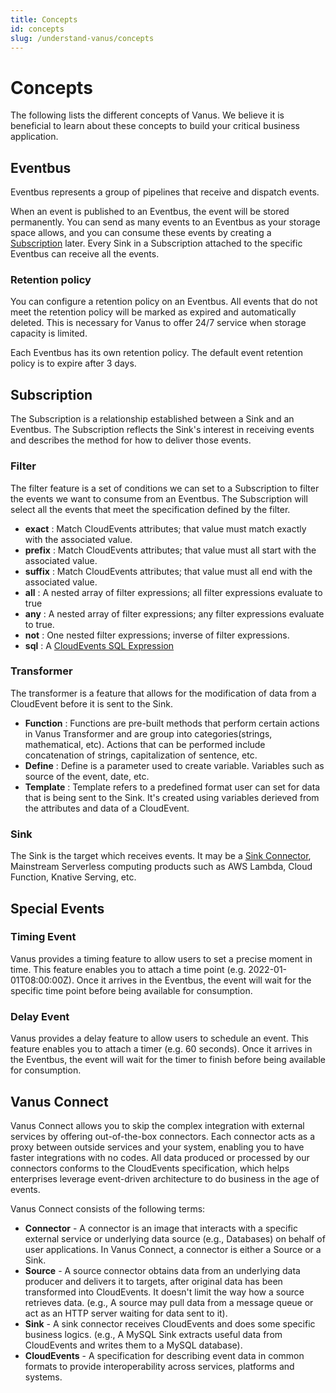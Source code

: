```yaml
---
title: Concepts
id: concepts
slug: /understand-vanus/concepts
---
```


# Concepts

The following lists the different concepts of Vanus. We believe it is beneficial to learn about these concepts to build 
your critical business application.

## Eventbus

Eventbus represents a group of pipelines that receive and dispatch events.

When an event is published to an Eventbus, the event will be stored permanently. You can send as many events to an
Eventbus as your storage space allows, and you can consume these events by creating a [Subscription](#subscription)
later. Every Sink in a Subscription attached to the specific Eventbus can receive all the events.

### Retention policy

You can configure a retention policy on an Eventbus. All events that do not meet the retention policy will be marked as
expired and automatically deleted. This is necessary for Vanus to offer 24/7 service when storage capacity is
limited.

Each Eventbus has its own retention policy. The default event retention policy is to expire after 3 days.

## Subscription

The Subscription is a relationship established between a Sink and an Eventbus. The Subscription reflects the Sink's 
interest in receiving events and describes the method for how to deliver those events.

### Filter

The filter feature is a set of conditions we can set to a Subscription to filter the events we want to consume from an Eventbus.
The Subscription will select all the events that meet the specification defined by the filter.

- **exact** : Match CloudEvents attributes; that value must match exactly with the associated value.
- **prefix** : Match CloudEvents attributes; that value must all start with the associated value.
- **suffix** : Match CloudEvents attributes; that value must all end with the associated value.
- **all** : A nested array of filter expressions; all filter expressions evaluate to true
- **any** : A nested array of filter expressions; any filter expressions evaluate to true.
- **not** : One nested filter expressions; inverse of filter expressions.
- **sql** : A [CloudEvents SQL Expression](https://github.com/cloudevents/spec/blob/main/cesql/spec.md)

### Transformer

The transformer is a feature that allows for the modification of data from a CloudEvent before it is sent to the Sink.

- **Function** : Functions are pre-built methods that perform certain actions in Vanus Transformer and are group into categories(strings, mathematical, etc). Actions that can be performed include concatenation of strings, capitalization of sentence, etc.
- **Define** : Define is a parameter used to create variable. Variables such as source of the event, date, etc.
- **Template** : Template refers to a predefined format user can set for data that is being sent to the Sink. It's created using variables derieved from the attributes and data of a CloudEvent.

### Sink

The Sink is the target which receives events. It may be a [Sink Connector](#vance-connect), Mainstream Serverless 
computing products such as AWS Lambda, Cloud Function, Knative Serving, etc.

## Special Events

### Timing Event

Vanus provides a timing feature to allow users to set a precise moment in time. This feature enables you to attach a 
time point (e.g. 2022-01-01T08:00:00Z). Once it arrives in the Eventbus, the event will wait for the specific time point 
before being available for consumption.

### Delay Event
Vanus provides a delay feature to allow users to schedule an event. This feature enables you to attach a timer (e.g. 60 seconds).
Once it arrives in the Eventbus, the event will wait for the timer to finish before being available for consumption.

## Vanus Connect

Vanus Connect allows you to skip the complex integration with external services by offering out-of-the-box connectors.
Each connector acts as a proxy between outside services and your system, enabling you to have faster integrations with
no codes.
All data produced or processed by our connectors conforms to the CloudEvents specification, which helps enterprises
leverage event-driven architecture to do business in the age of events.

Vanus Connect consists of the following terms:

- **Connector** - A connector is an image that interacts with a specific external service or underlying data source
  (e.g., Databases) on behalf of user applications.
  In Vanus Connect, a connector is either a Source or a Sink.
- **Source** - A source connector obtains data from an underlying data producer and delivers it to targets, after
  original data has been transformed into CloudEvents. It doesn't limit the way how a source retrieves data.
  (e.g., A source may pull data from a message queue or act as an HTTP server waiting for data sent to it).
- **Sink** - A sink connector receives CloudEvents and does some specific business logics.
  (e.g., A MySQL Sink extracts useful data from CloudEvents and writes them to a MySQL database).
- **CloudEvents** - A specification for describing event data in common formats to provide interoperability across
  services, platforms and systems.

